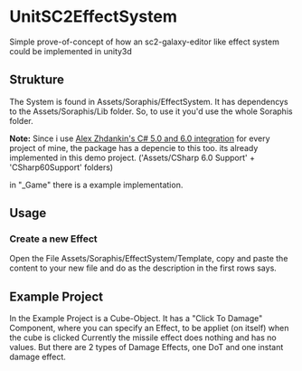 # UnitSC2EffectSystem
Simple prove-of-concept of how an sc2-galaxy-editor like effect system could be implemented in unity3d

## Strukture

The System is found in Assets/Soraphis/EffectSystem. It has dependencys to the Assets/Soraphis/Lib folder.
So, to use it you'd use the whole Soraphis folder.

**Note:** Since i use [Alex Zhdankin's C# 5.0 and 6.0 integration](https://bitbucket.org/alexzzzz/unity-c-5.0-and-6.0-integration/overview) for every project of mine, the package has a depencie to this too. its already implemented in this demo project.
('Assets/CSharp 6.0 Support' + 'CSharp60Support' folders)

in "_Game" there is a example implementation.

## Usage

### Create a new Effect

Open the File Assets/Soraphis/EffectSystem/Template, copy and paste the content to your new file and do as the description in the first rows says.

## Example Project

In the Example Project is a Cube-Object. It has a "Click To Damage" Component, where you can specify an Effect, to be appliet (on itself) when the cube is clicked
Currently the missile effect does nothing and has no values. But there are 2 types of Damage Effects, one DoT and one instant damage effect.
